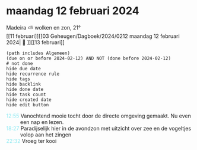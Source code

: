 # maandag 12 februari 2024

Madeira ⛅ wolken en zon, 21°<br>[[11 februari]][[03 Geheugen/Dagboek/2024/0212 maandag 12 februari 2024| 📓 ]][[13 februari]]
```tasks
(path includes Algemeen)
(due on or before 2024-02-12) AND NOT (done before 2024-02-12)
# not done
hide due date
hide recurrence rule
hide tags
hide backlink
hide done date
hide task count
hide created date
hide edit button
```
<p style="padding-left: 2.7em; text-indent: -2.7em; margin: 0"><font color=#8be9f1>12:55</font>  Vanochtend mooie tocht door de directe omgeving gemaakt. Nu even een nap en lezen. </p>   
<p style="padding-left: 2.7em; text-indent: -2.7em; margin: 0;"><font color=#8be9f3>18:27  </font>  Paradijselijk hier in de avondzon met uitzicht over zee en de vogeltjes volop aan het zingen  </p>   
<p style="padding-left: 2.7em; text-indent: -2.7em; margin: 0"><font color=#8be9f1>22:32</font>  Vroeg ter kooi </p>   